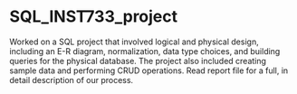 # SQL_INST733_project
Worked on a SQL project that involved logical and physical design, including an E-R diagram,  normalization, data type choices, and building queries for the physical database. The project also  included creating sample data and performing CRUD operations. 
Read report file for a full, in detail description of our process.
